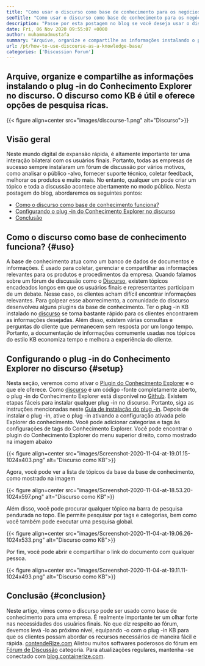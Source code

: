 ```yaml
---
title: "Como usar o discurso como base de conhecimento para os negócios" 
seoTitle: "Como usar o discurso como base de conhecimento para os negócios" 
description: "Passe por esta postagem no blog se você deseja usar o discurso como uma base de conhecimento. Habilite hoje e compartilhe as versões ao vivo dos documentos da sua empresa" 
date: Fri, 06 Nov 2020 09:55:07 +0000
author: muhammadmustafa
summary: "Arquive, organize e compartilhe as informações instalando o plug -in do Conhecimento Explorer no discurso. O discurso como KB é útil e oferece opções de pesquisa ricas." 
url: /pt/how-to-use-discourse-as-a-knowledge-base/
categories: ['Discussion Forum']
---
```


## Arquive, organize e compartilhe as informações instalando o plug -in do Conhecimento Explorer no discurso. O discurso como KB é útil e oferece opções de pesquisa ricas.

{{< figure align=center src="images/discourse-1.png" alt="Discurso">}}


## Visão geral
Neste mundo digital de expansão rápida, é altamente importante ter uma interação bilateral com os usuários finais. Portanto, todas as empresas de sucesso sempre instalaram um fórum de discussão por vários motivos, como analisar o público -alvo, fornecer suporte técnico, coletar feedback, melhorar os produtos e muito mais. No entanto, qualquer um pode criar um tópico e toda a discussão acontece abertamente no modo público.
Nesta postagem do blog, abordaremos os seguintes pontos:
  * [Como o discurso como base de conhecimento funciona?][1]
  * [Configurando o plug -in do Conhecimento Explorer no discurso][2]
  * [Conclusão][3]

## Como o discurso como base de conhecimento funciona? {#uso}
A base de conhecimento atua como um banco de dados de documentos e informações. É usado para coletar, gerenciar e compartilhar as informações relevantes para os produtos e procedimentos da empresa. Quando falamos sobre um fórum de discussão como o [Discurso][4], existem tópicos encadeados longos em que os usuários finais e representantes participam de um debate. Nesse caso, os clientes acham difícil encontrar informações relevantes. Para golpear esse aborrecimento, a comunidade do discurso desenvolveu alguns plugins da base de conhecimento.
Ter o plug -in KB instalado no [discurso][4] se torna bastante rápido para os clientes encontrarem as informações desejadas. Além disso, existem várias consultas e perguntas do cliente que permanecem sem resposta por um longo tempo. Portanto, a documentação de informações comumente usadas nos tópicos do estilo KB economiza tempo e melhora a experiência do cliente.

## Configurando o plug -in do Conhecimento Explorer no discurso {#setup}
Nesta seção, veremos como ativar o [Plugin do Conhecimento Explorer][5] e o que ele oferece.
Como [discurso][4] é um código -fonte completamente aberto, o plug -in do Conhecimento Explorer está disponível no [Github][5].
Existem etapas fáceis para instalar qualquer plug -in no discurso. Portanto, siga as instruções mencionadas neste [Guia de instalação do plug -in][6].
Depois de instalar o plug -in, ative o plug -in ativando a configuração ativada pelo Explorer do conhecimento. Você pode adicionar categorias e tags às configurações de tags do Conhecimento Explorer.
Você pode encontrar o plugin do Conhecimento Explorer do menu superior direito, como mostrado na imagem abaixo

{{< figure align=center src="images/Screenshot-2020-11-04-at-19.01.15-1024x403.png" alt="Discurso como KB">}}

Agora, você pode ver a lista de tópicos da base da base de conhecimento, como mostrado na imagem

{{< figure align=center src="images/Screenshot-2020-11-04-at-18.53.20-1024x597.png" alt="Discurso como KB">}}

Além disso, você pode procurar qualquer tópico na barra de pesquisa pendurada no topo. Ele permite pesquisar por tags e categorias, bem como você também pode executar uma pesquisa global.

{{< figure align=center src="images/Screenshot-2020-11-04-at-19.06.26-1024x533.png" alt="Discurso como KB">}}

Por fim, você pode abrir e compartilhar o link do documento com qualquer pessoa.

{{< figure align=center src="images/Screenshot-2020-11-04-at-19.11.11-1024x493.png" alt="Discurso como KB">}}


## Conclusão {#conclusion}
Neste artigo, vimos como o discurso pode ser usado como base de conhecimento para uma empresa. É realmente importante ter um olhar forte nas necessidades dos usuários finais. No que diz respeito ao fórum, devemos levá -lo ao próximo nível, equipando -o com o plug -in KB para que os clientes possam abordar os recursos necessários de maneira fácil e rápida.
[contendeRize.com][7] Alistou muitos softwares poderosos do fórum em [Fórum de Discussão][8] categoria. Para atualizações regulares, mantenha -se conectado com [blog.containerize.com][9].

  
[1]: #usage
[2]: #setup
[3]: #Conclusion
[4]: https://products.containerize.com/discussion-forum/discourse
[5]: https://github.com/discourse/discourse-knowledge-explorer
[6]: https://meta.discourse.org/t/install-a-plugin/19157
[7]: https://www.containerize.com/
[8]: https://products.containerize.com/discussion-forum
[9]: https://blog.containerize.com/
